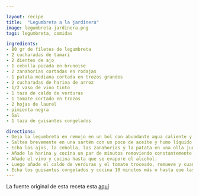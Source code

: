 ```yaml
---

layout: recipe
title:  "Legumbreta a la jardinera"
image: legumbreta-jardinera.png
tags: legumbreta, comidas

ingredients:
- 80 gr de filetes de legumbreta
- 2 cucharadas de tamari
- 2 dientes de ajo
- 1 cebolla picada en brunoise
- 2 zanahorias cortadas en rodajas
- 1 patata mediana cortada en trozos grandes
- 2 cucharadas de harina de arroz
- 1/2 vaso de vino tinto
- 1 taza de caldo de verduras
- 1 tomate cortado en trozos
- 2 hojas de laurel
- pimienta negra
- Sal
- 1 taza de guisantes congelados

directions:
- Deja la legumbreta en remojo en un bol con abundante agua caliente y 1 cucharada de tamari durante al menos 15 minutos. Cuela y reserva troceados en tamaño de bocado.
- Saltea brevemente en una sartén con un poco de aceite y humo líquido (opcional).
- Echa los ajos, la cebolla, las zanahorias y la patata en una olla junto con un chorrito de aceite y cocina a fuego medio-alto durante 5 minutos.
- Añade la harina y cocina un par de minutos removiendo constantemente.
- Añade el vino y cocina hasta que se evapore el alcohol.
- Luego añade el caldo de verduras y el tomate troceado, remueve y cuando rompa a hervir añade la otra cucharada de tamari, la legumbreta, las hojas de laurel, la pimienta y la sal. Remueve y cocina 20 minutos a fuego medio con la tapa puesta.
- Echa los guisantes congelados y cocina 10 minutos más o hasta que las verduras estén listas.
---
```


La fuente original de esta receta esta [aquí]([https://danzadefogones.com/estofado-vegano-soja-texturizada/])  
